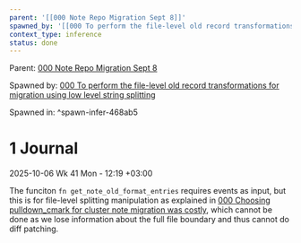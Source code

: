 ```yaml
---
parent: '[[000 Note Repo Migration Sept 8]]'
spawned_by: '[[000 To perform the file-level old record transformations for migration using low level string splitting]]'
context_type: inference
status: done
---
```


Parent: [000 Note Repo Migration Sept 8](../000%20Note%20Repo%20Migration%20Sept%208.md)

Spawned by: [000 To perform the file-level old record transformations for migration using low level string splitting](../judgments/000%20To%20perform%20the%20file-level%20old%20record%20transformations%20for%20migration%20using%20low%20level%20string%20splitting.md)

Spawned in: [<a name="spawn-infer-468ab5" />^spawn-infer-468ab5](../judgments/000%20To%20perform%20the%20file-level%20old%20record%20transformations%20for%20migration%20using%20low%20level%20string%20splitting.md#spawn-infer-468ab5)

# 1 Journal

2025-10-06 Wk 41 Mon - 12:19 +03:00

The funciton `fn get_note_old_format_entries` requires events as input, but this is for file-level splitting manipulation as explained in [000 Choosing pulldown_cmark for cluster note migration was costly](000%20Choosing%20pulldown_cmark%20for%20cluster%20note%20migration%20was%20costly.md), which cannot be done as we lose information about the full file boundary and thus cannot do diff patching.
